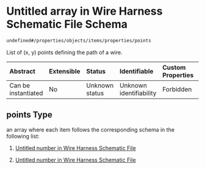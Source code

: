 # Untitled array in Wire Harness Schematic File Schema

```txt
undefined#/properties/objects/items/properties/points
```

List of (x, y) points defining the path of a wire.

| Abstract            | Extensible | Status         | Identifiable            | Custom Properties | Additional Properties | Access Restrictions | Defined In                                                              |
| :------------------ | :--------- | :------------- | :---------------------- | :---------------- | :-------------------- | :------------------ | :---------------------------------------------------------------------- |
| Can be instantiated | No         | Unknown status | Unknown identifiability | Forbidden         | Allowed               | none                | [schematic.schema.json\*](schematic.schema.json "open original schema") |

## points Type

an array where each item follows the corresponding schema in the following list:

1. [Untitled number in Wire Harness Schematic File](schematic-properties-objects-items-properties-points-items-items-0.md "check type definition")

2. [Untitled number in Wire Harness Schematic File](schematic-properties-objects-items-properties-points-items-items-1.md "check type definition")
